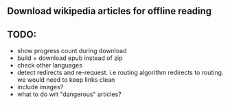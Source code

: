 ## Download wikipedia articles for offline reading

## TODO:

- show progress count during download
- build + download epub instead of zip
- check other languages
- detect redirects and re-request. i.e routing algorithm redirects to routing. we would need to keep links clean
- include images?
- what to do wrt "dangerous" articles?
